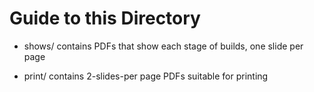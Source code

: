 # Guide to this Directory

* shows/ contains PDFs that show each stage of builds, one slide per
  page
  
* print/ contains 2-slides-per page PDFs suitable for printing
